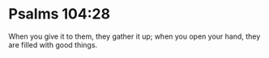 # Psalms 104:28

When you give it to them, they gather it up; when you open your hand, they are filled with good things.
